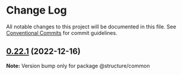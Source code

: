 # Change Log

All notable changes to this project will be documented in this file.
See [Conventional Commits](https://conventionalcommits.org) for commit guidelines.

## [0.22.1](https://github.com/neopostmodern/structure/compare/v0.22.0...v0.22.1) (2022-12-16)

**Note:** Version bump only for package @structure/common
